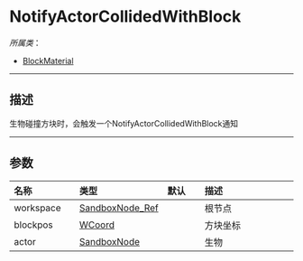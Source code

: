 # NotifyActorCollidedWithBlock

*所属类*：
* [BlockMaterial](/Api/Classes/Build/BlockMaterial.md)
------------------------------------------------------------------------------------------
## 描述

生物碰撞方块时，会触发一个NotifyActorCollidedWithBlock通知

------------------------------------------------------------------------------------------
## 参数

|<div style="width:100px">名称</div>|<div style="width:100px">类型</div>|<div style="width:50px">默认</div>|<div style="width:350px">描述</div>|
|:---|:---|:---|:---|
|workspace|[SandboxNode_Ref](/Api/DataType/SandboxNode_Ref.md)||根节点|
|blockpos|[WCoord](/Api/DataType/WCoord.md)||方块坐标|
|actor|[SandboxNode](/Api/DataType/SandboxNode.md)||生物|
